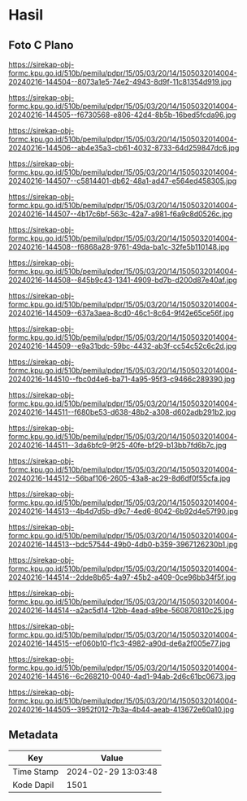 # Hasil

## Foto C Plano

https://sirekap-obj-formc.kpu.go.id/510b/pemilu/pdpr/15/05/03/20/14/1505032014004-20240216-144504--8073a1e5-74e2-4943-8d9f-11c81354d919.jpg

https://sirekap-obj-formc.kpu.go.id/510b/pemilu/pdpr/15/05/03/20/14/1505032014004-20240216-144505--f6730568-e806-42d4-8b5b-16bed5fcda96.jpg

https://sirekap-obj-formc.kpu.go.id/510b/pemilu/pdpr/15/05/03/20/14/1505032014004-20240216-144506--ab4e35a3-cb61-4032-8733-64d259847dc6.jpg

https://sirekap-obj-formc.kpu.go.id/510b/pemilu/pdpr/15/05/03/20/14/1505032014004-20240216-144507--c5814401-db62-48a1-ad47-e564ed458305.jpg

https://sirekap-obj-formc.kpu.go.id/510b/pemilu/pdpr/15/05/03/20/14/1505032014004-20240216-144507--4b17c6bf-563c-42a7-a981-f6a9c8d0526c.jpg

https://sirekap-obj-formc.kpu.go.id/510b/pemilu/pdpr/15/05/03/20/14/1505032014004-20240216-144508--f6868a28-9761-49da-ba1c-32fe5b110148.jpg

https://sirekap-obj-formc.kpu.go.id/510b/pemilu/pdpr/15/05/03/20/14/1505032014004-20240216-144508--845b9c43-1341-4909-bd7b-d200d87e40af.jpg

https://sirekap-obj-formc.kpu.go.id/510b/pemilu/pdpr/15/05/03/20/14/1505032014004-20240216-144509--637a3aea-8cd0-46c1-8c64-9f42e65ce56f.jpg

https://sirekap-obj-formc.kpu.go.id/510b/pemilu/pdpr/15/05/03/20/14/1505032014004-20240216-144509--e9a31bdc-59bc-4432-ab3f-cc54c52c6c2d.jpg

https://sirekap-obj-formc.kpu.go.id/510b/pemilu/pdpr/15/05/03/20/14/1505032014004-20240216-144510--fbc0d4e6-ba71-4a95-95f3-c9466c289390.jpg

https://sirekap-obj-formc.kpu.go.id/510b/pemilu/pdpr/15/05/03/20/14/1505032014004-20240216-144511--f680be53-d638-48b2-a308-d602adb291b2.jpg

https://sirekap-obj-formc.kpu.go.id/510b/pemilu/pdpr/15/05/03/20/14/1505032014004-20240216-144511--3da6bfc9-9f25-40fe-bf29-b13bb7fd6b7c.jpg

https://sirekap-obj-formc.kpu.go.id/510b/pemilu/pdpr/15/05/03/20/14/1505032014004-20240216-144512--56baf106-2605-43a8-ac29-8d6df0f55cfa.jpg

https://sirekap-obj-formc.kpu.go.id/510b/pemilu/pdpr/15/05/03/20/14/1505032014004-20240216-144513--4b4d7d5b-d9c7-4ed6-8042-6b92d4e57f90.jpg

https://sirekap-obj-formc.kpu.go.id/510b/pemilu/pdpr/15/05/03/20/14/1505032014004-20240216-144513--bdc57544-49b0-4db0-b359-3967126230b1.jpg

https://sirekap-obj-formc.kpu.go.id/510b/pemilu/pdpr/15/05/03/20/14/1505032014004-20240216-144514--2dde8b65-4a97-45b2-a409-0ce96bb34f5f.jpg

https://sirekap-obj-formc.kpu.go.id/510b/pemilu/pdpr/15/05/03/20/14/1505032014004-20240216-144514--a2ac5d14-12bb-4ead-a9be-560870810c25.jpg

https://sirekap-obj-formc.kpu.go.id/510b/pemilu/pdpr/15/05/03/20/14/1505032014004-20240216-144515--ef060b10-f1c3-4982-a90d-de6a2f005e77.jpg

https://sirekap-obj-formc.kpu.go.id/510b/pemilu/pdpr/15/05/03/20/14/1505032014004-20240216-144516--6c268210-0040-4ad1-94ab-2d6c61bc0673.jpg

https://sirekap-obj-formc.kpu.go.id/510b/pemilu/pdpr/15/05/03/20/14/1505032014004-20240216-144505--3952f012-7b3a-4b44-aeab-413672e60a10.jpg


## Metadata

| Key        | Value               |
| ---------- | ------------------- |
| Time Stamp | 2024-02-29 13:03:48 |
| Kode Dapil | 1501                |




